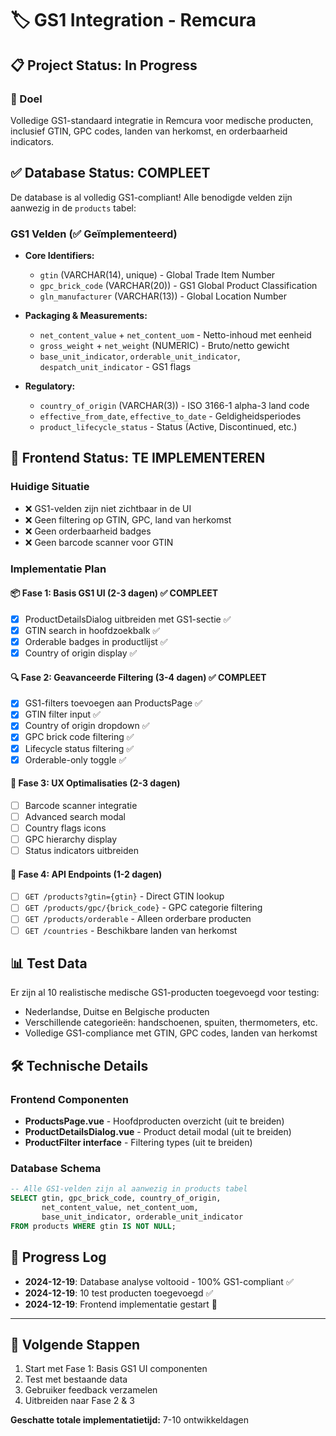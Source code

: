# 🏷️ GS1 Integration - Remcura

## 📋 Project Status: In Progress

### 🎯 Doel
Volledige GS1-standaard integratie in Remcura voor medische producten, inclusief GTIN, GPC codes, landen van herkomst, en orderbaarheid indicators.

## ✅ Database Status: COMPLEET
De database is al volledig GS1-compliant! Alle benodigde velden zijn aanwezig in de `products` tabel:

### GS1 Velden (✅ Geïmplementeerd)
- **Core Identifiers:**
  - `gtin` (VARCHAR(14), unique) - Global Trade Item Number
  - `gpc_brick_code` (VARCHAR(20)) - GS1 Global Product Classification  
  - `gln_manufacturer` (VARCHAR(13)) - Global Location Number

- **Packaging & Measurements:**
  - `net_content_value` + `net_content_uom` - Netto-inhoud met eenheid
  - `gross_weight` + `net_weight` (NUMERIC) - Bruto/netto gewicht
  - `base_unit_indicator`, `orderable_unit_indicator`, `despatch_unit_indicator` - GS1 flags

- **Regulatory:**
  - `country_of_origin` (VARCHAR(3)) - ISO 3166-1 alpha-3 land code
  - `effective_from_date`, `effective_to_date` - Geldigheidsperiodes
  - `product_lifecycle_status` - Status (Active, Discontinued, etc.)

## 🚧 Frontend Status: TE IMPLEMENTEREN

### Huidige Situatie
- ❌ GS1-velden zijn niet zichtbaar in de UI
- ❌ Geen filtering op GTIN, GPC, land van herkomst
- ❌ Geen orderbaarheid badges
- ❌ Geen barcode scanner voor GTIN

### Implementatie Plan

#### 📦 Fase 1: Basis GS1 UI (2-3 dagen) ✅ COMPLEET
- [x] ProductDetailsDialog uitbreiden met GS1-sectie ✅
- [x] GTIN search in hoofdzoekbalk ✅
- [x] Orderable badges in productlijst ✅
- [x] Country of origin display ✅

#### 🔍 Fase 2: Geavanceerde Filtering (3-4 dagen) ✅ COMPLEET
- [x] GS1-filters toevoegen aan ProductsPage ✅
- [x] GTIN filter input ✅
- [x] Country of origin dropdown ✅
- [x] GPC brick code filtering ✅
- [x] Lifecycle status filtering ✅
- [x] Orderable-only toggle ✅

#### 🎯 Fase 3: UX Optimalisaties (2-3 dagen)
- [ ] Barcode scanner integratie
- [ ] Advanced search modal
- [ ] Country flags icons
- [ ] GPC hierarchy display
- [ ] Status indicators uitbreiden

#### 🔌 Fase 4: API Endpoints (1-2 dagen)
- [ ] `GET /products?gtin={gtin}` - Direct GTIN lookup
- [ ] `GET /products/gpc/{brick_code}` - GPC categorie filtering
- [ ] `GET /products/orderable` - Alleen orderbare producten
- [ ] `GET /countries` - Beschikbare landen van herkomst

## 📊 Test Data
Er zijn al 10 realistische medische GS1-producten toegevoegd voor testing:
- Nederlandse, Duitse en Belgische producten
- Verschillende categorieën: handschoenen, spuiten, thermometers, etc.
- Volledige GS1-compliance met GTIN, GPC codes, landen van herkomst

## 🛠️ Technische Details

### Frontend Componenten
- **ProductsPage.vue** - Hoofdproducten overzicht (uit te breiden)
- **ProductDetailsDialog.vue** - Product detail modal (uit te breiden)  
- **ProductFilter interface** - Filtering types (uit te breiden)

### Database Schema
```sql
-- Alle GS1-velden zijn al aanwezig in products tabel
SELECT gtin, gpc_brick_code, country_of_origin, 
       net_content_value, net_content_uom,
       base_unit_indicator, orderable_unit_indicator
FROM products WHERE gtin IS NOT NULL;
```

## 📝 Progress Log
- **2024-12-19**: Database analyse voltooid - 100% GS1-compliant ✅
- **2024-12-19**: 10 test producten toegevoegd ✅  
- **2024-12-19**: Frontend implementatie gestart 🚧

---

## 🚀 Volgende Stappen
1. Start met Fase 1: Basis GS1 UI componenten
2. Test met bestaande data
3. Gebruiker feedback verzamelen
4. Uitbreiden naar Fase 2 & 3

**Geschatte totale implementatietijd:** 7-10 ontwikkeldagen 